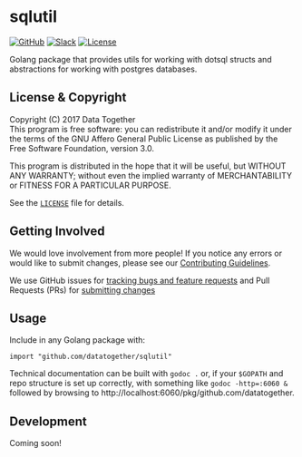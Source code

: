 # sqlutil

<!-- Repo Badges for: Github Project, Slack, License-->

[![GitHub](https://img.shields.io/badge/project-Data_Together-487b57.svg?style=flat-square)](http://github.com/datatogether)
[![Slack](https://img.shields.io/badge/slack-Archivers-b44e88.svg?style=flat-square)](https://archivers-slack.herokuapp.com/)
[![License](https://img.shields.io/github/license/datatogether/sqlutil.svg?style=flat-square)](./LICENSE) 

Golang package that provides utils for working with dotsql structs and abstractions for working with postgres databases.

## License & Copyright

Copyright (C) 2017 Data Together  
This program is free software: you can redistribute it and/or modify it under
the terms of the GNU Affero General Public License as published by the Free Software
Foundation, version 3.0.

This program is distributed in the hope that it will be useful, but WITHOUT ANY
WARRANTY; without even the implied warranty of MERCHANTABILITY or FITNESS FOR A
PARTICULAR PURPOSE.

See the [`LICENSE`](./LICENSE) file for details.

## Getting Involved

We would love involvement from more people! If you notice any errors or would like 
to submit changes, please see our [Contributing Guidelines](./.github/CONTRIBUTING.md). 

We use GitHub issues for [tracking bugs and feature requests](https://github.com/datatogether/sqlutil/issues) 
and Pull Requests (PRs) for [submitting changes](https://github.com/datatogether/sqlutil/pulls)

## Usage

Include in any Golang package with:

`import "github.com/datatogether/sqlutil"`

Technical documentation can be built with `godoc .` or, if your `$GOPATH` and repo 
structure is set up correctly, with something like `godoc -http=:6060 &` followed by 
browsing to http://localhost:6060/pkg/github.com/datatogether.

## Development

Coming soon!
